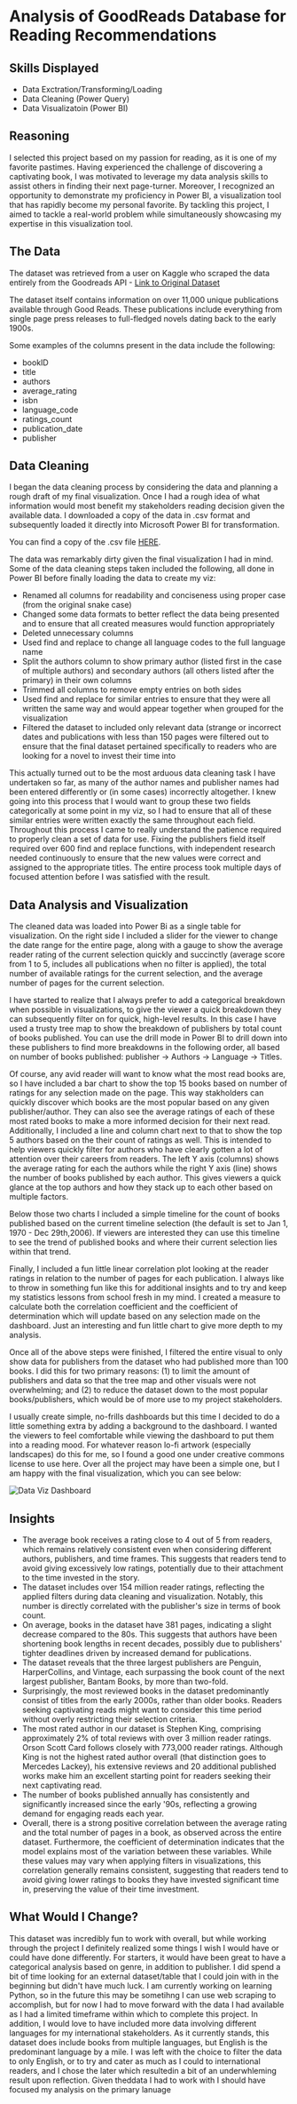 # Analysis of GoodReads Database for Reading Recommendations

## Skills Displayed
- Data Exctration/Transforming/Loading
- Data Cleaning (Power Query)
- Data Visualizatoin (Power BI)

## Reasoning
I selected this project based on my passion for reading, as it is one of my favorite pastimes. Having experienced the challenge of discovering a captivating book, I was motivated to leverage my data analysis skills to assist others in finding their next page-turner. Moreover, I recognized an opportunity to demonstrate my proficiency in Power BI, a visualization tool that has rapidly become my personal favorite. By tackling this project, I aimed to tackle a real-world problem while simultaneously showcasing my expertise in this visualization tool.

## The Data
The dataset was retrieved from a user on Kaggle who scraped the data entirely from the Goodreads API - [Link to Original Dataset](https://www.kaggle.com/datasets/jealousleopard/goodreadsbooks)

The dataset itself contains information on over 11,000 unique publications available through Good Reads. These publications include everything from single page press releases to full-fledged novels dating back to the early 1900s. 

Some examples of the columns present in the data include the following:

- bookID
- title
- authors
- average_rating
- isbn
- language_code
- ratings_count
- publication_date
- publisher

## Data Cleaning
I began the data cleaning process by considering the data and planning a rough draft of my final visualization. Once I had a rough idea of what information would most benefit my stakeholders reading decision given the available data. I downloaded a copy of the data in .csv format and subsequently loaded it directly into Microsoft Power BI for transformation. 

You can find a copy of the .csv file [HERE](https://github.com/Cypho-Dyas/tesmith_portolio_projects/blob/main/3%20-%20Reading%20Recomendations%20Dashboard/books.csv). 

The data was remarkably dirty given the final visualization I had in mind. Some of the data cleaning steps taken included the following, all done in Power BI before finally loading the data to create my viz:

- Renamed all columns for readability and conciseness using proper case (from the original snake case)
- Changed some data formats to better reflect the data being presented and to ensure that all created measures would function appropriately
- Deleted unnecessary columns
- Used find and replace to change all language codes to the full language name
- Split the authors column to show primary author (listed first in the case of multiple authors) and secondary authors (all others listed after the primary) in their own columns
- Trimmed all columns to remove empty entries on both sides
- Used find and replace for similar entries to ensure that they were all written the same way and would appear together when grouped for the visualization
- Filtered the dataset to included only relevant data (strange or incorrect dates and publications with less than 150 pages were filtered out to ensure that the final dataset pertained specifically to readers who are looking for a novel to invest their time into

This actually turned out to be the most arduous data cleaning task I have undertaken so far, as many of the author names and publisher names had been entered differently or (in some cases) incorrectly altogether. I knew going into this process that I would want to group these two fields categorically at some point in my viz, so I had to ensure that all of these similar entries were written exactly the same throughout each field. Throughout this process I came to really understand the patience required to properly clean a set of data for use. Fixing the publishers field itself required over 600 find and replace functions, with independent research needed continuously to ensure that the new values were correct and assigned to the appropriate titles. The entire process took multiple days of focused attention before I was satisfied with the result.

## Data Analysis and Visualization
The cleaned data was loaded into Power Bi as a single table for visualization. On the right side I included a slider for the viewer to change the date range for the entire page, along with a gauge to show the average reader rating of the current selection quickly and succinctly (average score from 1 to 5, includes all publications when no filter is applied), the total number of available ratings for the current selection, and the average number of pages for the current selection. 

I have started to realize that I always prefer to add a categorical breakdown when possible in visualizations, to give the viewer a quick breakdown they can subsequently filter on for quick, high-level results. In this case I have used a trusty tree map to show the breakdown of publishers by total count of books published. You can use the drill mode in Power BI to drill down into these publishers to find more breakdowns in the following order, all based on number of books published: publisher -> Authors -> Language -> Titles. 

Of course, any avid reader will want to know what the most read books are, so I have included a bar chart to show the top 15 books based on number of ratings for any selection made on the page. This way stakholders can quickly discover which books are the most popular based on any given publisher/author. They can also see the average ratings of each of these most rated books to make a more informed decision for their next read. Additionally, I included a line and column chart next to that to show the top 5 authors based on the their count of ratings as well. This is intended to help viewers quickly filter for authors who have clearly gotten a lot of attention over their careers from readers. The left Y axis (columns) shows the average rating for each the authors while the right Y axis (line) shows the number of books published by each author. This gives viewers a quick glance at the top authors and how they stack up to each other based on multiple factors.

Below those two charts I included a simple timeline for the count of books published based on the current timeline selection (the default is set to Jan 1, 1970 - Dec 29th,2006). If viewers are interested they can use this timeline to see the trend of published books and where their current selection lies within that trend. 

Finally, I included a fun little linear correlation plot looking at the reader ratings in relation to the number of pages for each publication. I always like to throw in something fun like this for additional insights and to try and keep my statistics lessons from school fresh in my mind. I created a measure to calculate both the correlation coefficient and the coefficient of determination which will update based on any selection made on the dashboard. Just an interesting and fun little chart to give more depth to my analysis. 

Once all of the above steps were finished, I filtered the entire visual to only show data for publishers from the dataset who had published more than 100 books. I did this for two primary reasons: (1) to limit the amount of publishers and data so that the tree map and other visuals were not overwhelming; and (2) to reduce the dataset down to the most popular books/publishers, which would be of more use to my project stakeholders. 

I usually create simple, no-frills dashboards but this time I decided to do a little something extra by adding a background to the dashboard. I wanted the viewers to feel comfortable while viewing the dashboard to put them into a reading mood. For whatever reason lo-fi artwork (especially landscapes) do this for me, so I found a good one under creative commons license to use here. Over all the project may have been a simple one, but I am happy with the final visualization, which you can see below:

![Data Viz Dashboard](https://github.com/Cypho-Dyas/tesmith_portolio_projects/blob/main/3%20-%20Reading%20Recomendations%20Dashboard/Reading%20Recommendation%20Dashboard.PNG)

## Insights

- The average book receives a rating close to 4 out of 5 from readers, which remains relatively consistent even when considering different authors, publishers, and time frames. This suggests that readers tend to avoid giving excessively low ratings, potentially due to their attachment to the time invested in the story.
- The dataset includes over 154 million reader ratings, reflecting the applied filters during data cleaning and visualization. Notably, this number is directly correlated with the publisher's size in terms of book count.
- On average, books in the dataset have 381 pages, indicating a slight decrease compared to the 80s. This suggests that authors have been shortening book lengths in recent decades, possibly due to publishers' tighter deadlines driven by increased demand for publications.
- The dataset reveals that the three largest publishers are Penguin, HarperCollins, and Vintage, each surpassing the book count of the next largest publisher, Bantam Books, by more than two-fold.
- Surprisingly, the most reviewed books in the dataset predominantly consist of titles from the early 2000s, rather than older books. Readers seeking captivating reads might want to consider this time period without overly restricting their selection criteria.
- The most rated author in our dataset is Stephen King, comprising approximately 2% of total reviews with over 3 million reader ratings. Orson Scott Card follows closely with 773,000 reader ratings. Although King is not the highest rated author overall (that distinction goes to Mercedes Lackey), his extensive reviews and 20 additional published works make him an excellent starting point for readers seeking their next captivating read.
- The number of books published annually has consistently and significantly increased since the early '90s, reflecting a growing demand for engaging reads each year.
- Overall, there is a strong positive correlation between the average rating and the total number of pages in a book, as observed across the entire dataset. Furthermore, the coefficient of determination indicates that the model explains most of the variation between these variables. While these values may vary when applying filters in visualizations, this correlation generally remains consistent, suggesting that readers tend to avoid giving lower ratings to books they have invested significant time in, preserving the value of their time investment.

## What Would I Change?
This dataset was incredibly fun to work with overall, but while working through the project I definitely realized some things I wish I would have or could have done differently. For starters, it would have been great to have a categorical analysis based on genre, in addition to publisher. I did spend a bit of time looking for an external dataset/table that I could join with in the beginning but didn't have much luck. I am currently working on learning Python, so in the future this may be sometihng I can use web scraping to accomplish, but for now I had to move forward with the data I had available as I had a limited timeframe within which to complete this project. In addition, I would love to have included more data involving different languages for my international stakeholders. As it currently stands, this dataset does include books from multiple languages, but English is the predominant language by a mile. I was left with the choice to filter the data to only English, or to try and cater as much as I could to international readers, and I chose the later which resultedin a bit of an underwhleming result upon reflection. Given theddata I had to work with I should have focused my analysis on the primary lanuage
